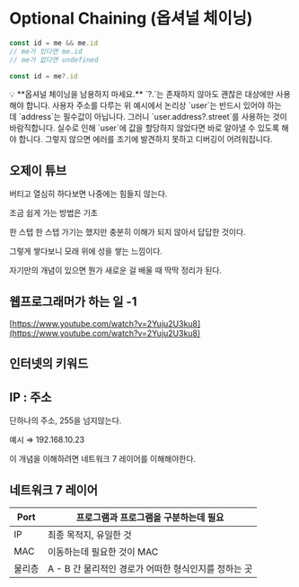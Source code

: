 # Optional Chaining (옵셔널 체이닝)

```jsx
const id = me && me.id
// me가 있다면 me.id
// me가 없다면 undefined

const id = me?.id
```

<aside>
💡 **옵셔널 체이닝을 남용하지 마세요.**
 `?.`는 존재하지 않아도 괜찮은 대상에만 사용해야 합니다.
사용자 주소를 다루는 위 예시에서 논리상 `user`는 반드시 있어야 하는데 `address`는 필수값이 아닙니다. 그러니 `user.address?.street`를 사용하는 것이 바람직합니다.
실수로 인해 `user`에 값을 할당하지 않았다면 바로 알아낼 수 있도록 해야 합니다. 그렇지 않으면 에러를 조기에 발견하지 못하고 디버깅이 어려워집니다.



# 오제이 튜브

버티고 열심히 하다보면 나중에는 힘들지 않는다.

조금 쉽게 가는 방법은 기초

한 스텝 한 스텝 가기는 했지만 충분히 이해가 되지 않아서 답답한 것이다.

그렇게 쌓다보니 모래 위에 성을 쌓는 느낌이다.

자기만의 개념이 있으면 뭔가 새로운 걸 배울 때 딱딱 정리가 된다.

# 웹프로그래머가 하는 일 -1

[https://www.youtube.com/watch?v=2Yuju2U3ku8](https://www.youtube.com/watch?v=2Yuju2U3ku8)

# 인터넷의 키워드

## IP : 주소

단하나의 주소, 255을 넘지않는다.

예시 ⇒ 192.168.10.23 

이 개념을 이해하려면 네트워크 7 레이어를 이해해야한다.

## 네트워크 7 레이어

| Port | 프로그램과 프로그램을 구분하는데 필요 |
| --- | --- |
| IP | 최종 목적지, 유일한 것 |
| MAC | 이동하는데 필요한 것이 MAC |
| 물리층 | A - B 간 물리적인 경로가 어떠한 형식인지를 정하는 곳 |
